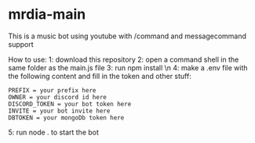 # mrdia-main
This is a music bot using youtube with /command and messagecommand support

How to use:
1: download this repository
2: open a command shell in the same folder as the main.js file
3: run npm install \n
4: make a .env file with the following content and fill in the token and other stuff:
```
PREFIX = your prefix here
OWNER = your discord id here
DISCORD_TOKEN = your bot token here
INVITE = your bot invite here
DBTOKEN = your mongoDb token here
```
5: run node . to start the bot

